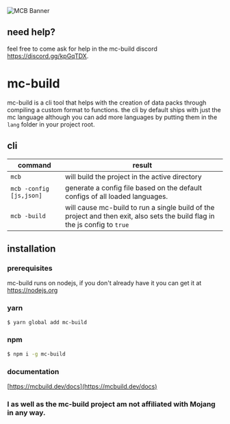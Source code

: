 <img src="https://raw.githubusercontent.com/IanSSenne/mcbuild/master/assets/MCB%20Title%20B.png" alt="MCB Banner"/>

## need help?

feel free to come ask for help in the mc-build discord https://discord.gg/kpGqTDX.

# mc-build

mc-build is a cli tool that helps with the creation of data packs through compiling a custom format to functions. the cli by default ships with just the mc language although you can add more languages by putting them in the `lang` folder in your project root.

## cli

| command                 | result                                                                                                                      |
| ----------------------- | --------------------------------------------------------------------------------------------------------------------------- |
| `mcb`                   | will build the project in the active directory                                                                              |
| `mcb -config [js,json]` | generate a config file based on the default configs of all loaded languages.                                                |
| `mcb -build`            | will cause mc-build to run a single build of the project and then exit, also sets the build flag in the js config to `true` |

## installation

### prerequisites

mc-build runs on nodejs, if you don't already have it you can get it at https://nodejs.org

### yarn

```bash
$ yarn global add mc-build
```

### npm

```bash
$ npm i -g mc-build
```

### documentation

[https://mcbuild.dev/docs](https://mcbuild.dev/docs)

### I as well as the mc-build project am not affiliated with Mojang in any way.
